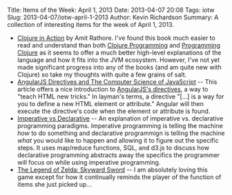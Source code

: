 Title: Items of the Week: April 1, 2013
Date: 2013-04-07 20:08
Tags: iotw
Slug: 2013-04-07/iotw-april-1-2013
Author: Kevin Richardson
Summary: A collection of interesting items for the week of April 1, 2013.

* [Clojure in Action](http://www.manning.com/rathore/) by Amit Rathore. I've found this book much easier to read and understand than both [Clojure Programming](http://www.clojurebook.com/) and [Programming Clojure](http://pragprog.com/book/shcloj/programming-clojure) as it seems to offer a much better high-level explanations of the language and how it fits into the JVM ecosystem. However, I've not yet made significant progress into any of the books (and am quite new with Clojure) so take my thoughts with quite a few grains of salt.
* [AngularJS Directives and The Computer Science of JavaScript](http://www.adobe.com/devnet/html5/articles/angularjs-directives-and-the-computer-science-of-javascript.html) -- This article offers a nice introduction to [AngularJS's directives](http://docs.angularjs.org/guide/directive), a way to "teach HTML new tricks." In layman's terms, a directive "[…] is a way for you to define a new HTML element or attribute." Angular will then execute the directive's code when the element or attribute is found.
* [Imperative vs Declarative](http://latentflip.com/imperative-vs-declarative/) -- An explanation of imperative vs. declarative programming paradigms. Imperative programming is telling the machine *how* to do something and declarative programmign is telling the machine *what* you would like to happen and allowing it to figure out the specific steps. It uses map/reduce functions, SQL, and d3.js to discuss how declarative programming abstracts away the specifics the programmer will focus on while using imperative programming.
* [The Legend of Zelda: Skyward Sword](http://www.zelda.com/skywardsword/) -- I am absolutely loving this game except for how it continually reminds the player of the function of items she just picked up…